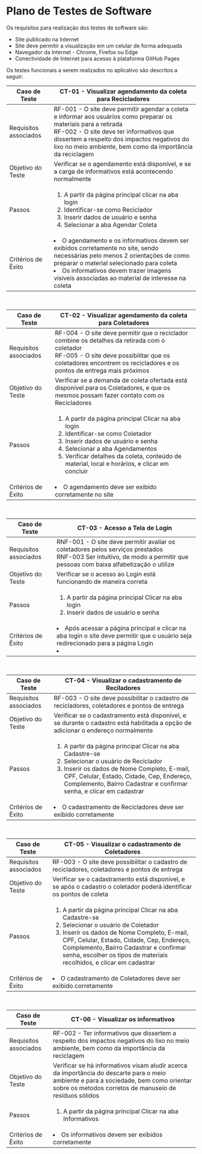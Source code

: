 # Plano de Testes de Software

Os requisitos para realização dos testes de software são:
-	Site publicado na Internet
-	Site deve permitir a visualização em um celular de forma adequada
-	Navegador da Internet - Chrome, Firefox ou Edge
-	Conectividade de Internet para acesso à plataforma GitHub Pages

Os testes funcionais a serem realizados no aplicativo são descritos a seguir:

|Caso de Teste    | **CT-01 - Visualizar agendamento da coleta para Recicladores**  |
|-----------------|---------------------------------------------|
|Requisitos associados| RF-001 - O site deve permitir agendar a coleta e informar aos usuários como preparar os materiais para a retirada <br>RF-002 - O site deve ter informativos que dissertem a respeito dos impactos negativos do lixo no meio ambiente, bem como da importância da reciclagem</br>   |
|Objetivo do Teste| Verificar se o agendamento está disponível, e se a carga de informativos está acontecendo normalmente    |
|Passos| <ol><li>A partir da página principal clicar na aba login</li><li>Identificar-se como Reciclador</li><li>Inserir dados de usuário e senha</li><li>Selecionar a aba Agendar Coleta</li></ol>      |
|Critérios de Êxito| <li>O agendamento e os informativos devem ser exibidos corretamente no site, sendo necessárias pelo menos 2 orientações de como preparar o material selecionado para coleta</li><li> Os informativos devem trazer imagens visíveis associadas ao material de interesse na coleta</li>      |
</br>

|Caso de Teste    | **CT-02 - Visualizar agendamento da coleta para Coletadores**  |
|-----------------|---------------------------------------------|
|Requisitos associados| RF-004 - O site deve permitir que o reciclador combine os detalhes da retirada com o coletador <br>RF-005 - O site deve possibilitar que os coletadores encontrem os recicladores e os pontos de entrega mais próximos</br>   |
|Objetivo do Teste| Verificar se a demanda de coleta ofertada está disponível para os Coletadores, e que os mesmos possam fazer contato com os Recicladores    |
|Passos| <ol><li>A partir da página principal Clicar na aba login</li><li>Identificar-se como Coletador</li><li>Inserir dados de usuário e senha</li><li>Selecionar a aba Agendamentos</li><li>Verificar detalhes da coleta, conteúdo de material, local e horários, e clicar em concluir</li>     |
|Critérios de Êxito| <li>O agendamento deve ser exibido corretamente no site</li>     |
</br>

|Caso de Teste    | **CT-03 - Acesso a Tela de Login**  |
|-----------------|---------------------------------------------|
|Requisitos associados| RNF-001 - O site deve permitir avaliar os coletadores pelos serviços prestados <br>RNF-003  Ser intuitivo, de modo a permitir que pessoas com baixa alfabetização o utilize  |
|Objetivo do Teste| Verificar se o acesso ao Login está funcionando de maneira correta  |
|Passos| <ol><li>A partir da página principal Clicar na aba login</li><li>Inserir dados de usuário e senha</li></ol>      |
|Critérios de Êxito| <li>Após acessar a página principal e clicar na aba login o site deve permitir que o usuário seja redirecionado para a página Login</li><li>      |
<br>

|Caso de Teste    | **CT-04 - Visualizar o cadastramento de Reciladores**  |
|-----------------|---------------------------------------------|
|Requisitos associados| RF-003 - O site deve possibilitar o cadastro de recicladores, coletadores e pontos de entrega   |
|Objetivo do Teste| Verificar se o cadastramento está disponível, e se durante o cadastro está habilitada a opção de adicionar o endereço normalmente    |
|Passos| <ol><li>A partir da página principal Clicar na aba Cadastre-se</li><li>Selecionar o usuário de Reciclador</li><li>Inserir os dados de Nome Completo, E-mail, CPF, Celular, Estado, Cidade, Cep, Endereço, Complemento, Bairro Cadastrar e confirmar senha, e clicar em cadastrar</li></ol>      |
|Critérios de Êxito| <li>O cadastramento de Recicladores deve ser exibido corretamente</li>      |
 </br>
 
|Caso de Teste    | **CT-05 - Visualizar o cadastramento de Coletadores**  |
|-----------------|---------------------------------------------|
|Requisitos associados| RF-003 - O site deve possibilitar o cadastro de recicladores, coletadores e pontos de entrega   |
|Objetivo do Teste| Verificar se o cadastramento está disponível, e se após o cadastro o coletador poderá identificar os pontos de coleta    |
|Passos| <ol><li>A partir da página principal Clicar na aba Cadastre-se</li><li>Selecionar o usuário de Coletador</li><li>Inserir os dados de Nome Completo, E-mail, CPF, Celular, Estado, Cidade, Cep, Endereço, Complemento, Bairro Cadastrar e confirmar senha, escolher os tipos de materiais recolhidos, e clicar em cadastrar</li></ol>      |
|Critérios de Êxito| <li>O cadastramento de Coletadores deve ser exibido corretamente</li>      |
<br>

|Caso de Teste    | **CT-06 - Visualizar os informativos**  |
|-----------------|---------------------------------------------|
|Requisitos associados| RF-002 - Ter informativos que dissertem a respeito dos impactos negativos do lixo no meio ambiente, bem como da importância da reciclagem   |
|Objetivo do Teste| Verificar se há informativos visam aludir acerca da importância do descarte para o meio ambiente e para a sociedade, bem como orientar sobre os metodos corretos de manuseio de resíduos sólidos    |
|Passos| <ol><li>A partir da página principal Clicar na aba Informativos</li>
|Critérios de Êxito| <li>Os informativos devem ser exibidos corretamente</li>      |
